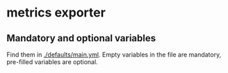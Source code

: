 # metrics exporter
## Mandatory and optional variables
Find them in [./defaults/main.yml](./defaults/main.yml). Empty variables in the file are mandatory, pre-filled variables are optional.
